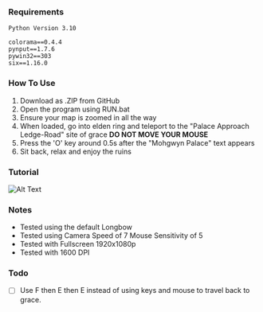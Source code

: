 ### Requirements
```
Python Version 3.10

colorama==0.4.4
pynput==1.7.6
pywin32==303
six==1.16.0
```
### How To Use
1) Download as .ZIP from GitHub 
2) Open the program using RUN.bat
3) Ensure your map is zoomed in all the way
4) When loaded, go into elden ring and teleport to the "Palace Approach Ledge-Road" site of grace **DO NOT MOVE YOUR MOUSE**
5) Press the 'O' key around 0.5s after the "Mohgwyn Palace" text appears
6) Sit back, relax and enjoy the ruins
### Tutorial
![Alt Text](tutorial.gif)
### Notes
- Tested using the default Longbow
- Tested using Camera Speed of 7 Mouse Sensitivity of 5
- Tested with Fullscreen 1920x1080p
- Tested with 1600 DPI
 ### Todo
 - [ ] Use F then E then E instead of using keys and mouse to travel back to grace.

